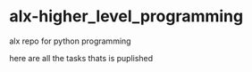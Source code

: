 # alx-higher_level_programming

alx repo for python programming

here are all the tasks thats is puplished
